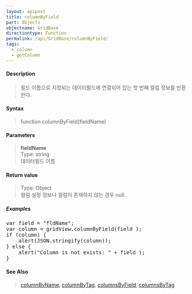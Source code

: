 ```yaml
---
layout: apipost
title: columnByField
part: Objects
objectname: GridBase
directiontype: Function
permalink: /api/GridBase/columnByField/
tags:
  - column
  - getColumn
---
```



#### Description

> 필드 이름으로 지정되는 데이터필드에 연결되어 있는 첫 번째 컬럼 정보를 반환한다.  

#### Syntax

> function columnByField(fieldName)  

#### Parameters

> **fieldName**  
> Type: string  
> 데이터필드 이름  

#### Return value

> Type: Object  
> 컬럼 설정 정보나 컬럼이 존재하지 않는 경우 null.  

##### Examples 

<pre class="prettyprint">
var field = "fldName";
var column = gridView.columnByField(field );
if (column) {
    alert(JSON.stringify(column));
} else {
    alert("Column is not exists: " + field );
}
</pre>

#### See Also
> [columnByName](/api/GridBase/columnByName), [columnByTag](/api/GridBase/columnByTag), [columnsByField](/api/GridBase/columnsByField), [columnsByTag](/api/GridBase/columnsByTag)


